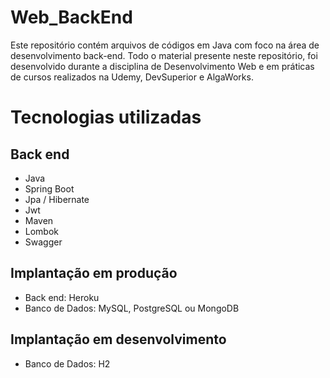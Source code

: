 # Web_BackEnd
Este repositório contém arquivos de códigos em Java com foco na área de desenvolvimento back-end. Todo o material presente neste repositório, foi desenvolvido durante a disciplina de Desenvolvimento Web e em práticas de cursos realizados na Udemy, DevSuperior e AlgaWorks.

# Tecnologias utilizadas
## Back end
- Java
- Spring Boot
- Jpa / Hibernate
- Jwt
- Maven
- Lombok
- Swagger

## Implantação em produção
- Back end: Heroku
- Banco de Dados: MySQL, PostgreSQL ou MongoDB

## Implantação em desenvolvimento
- Banco de Dados: H2
